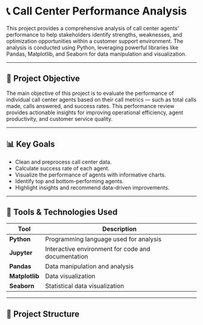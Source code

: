 # 📞 Call Center Performance Analysis

This project provides a comprehensive analysis of call center agents' performance to help stakeholders identify strengths, weaknesses, and optimization opportunities within a customer support environment. The analysis is conducted using Python, leveraging powerful libraries like Pandas, Matplotlib, and Seaborn for data manipulation and visualization.

---

## 📌 Project Objective

The main objective of this project is to evaluate the performance of individual call center agents based on their call metrics — such as total calls made, calls answered, and success rates. This performance review provides actionable insights for improving operational efficiency, agent productivity, and customer service quality.

---

## 📊 Key Goals

- Clean and preprocess call center data.
- Calculate success rate of each agent.
- Visualize the performance of agents with informative charts.
- Identify top and bottom-performing agents.
- Highlight insights and recommend data-driven improvements.

---

## 🧰 Tools & Technologies Used

| Tool            | Description                                        |
|-----------------|----------------------------------------------------|
| **Python**      | Programming language used for analysis             |
| **Jupyter**     | Interactive environment for code and documentation |
| **Pandas**      | Data manipulation and analysis                     |
| **Matplotlib**  | Data visualization                                 |
| **Seaborn**     | Statistical data visualization                     |

---

## 📁 Project Structure

